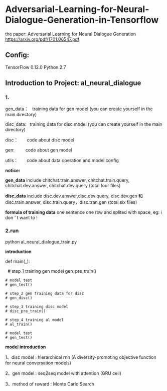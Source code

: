 # Adversarial-Learning-for-Neural-Dialogue-Generation-in-Tensorflow

the paper: Adversarial Learning for Neural Dialogue Generation    https://arxiv.org/pdf/1701.06547.pdf

## Config:

TensorFlow 0.12.0  Python 2.7

## Introduction to Project: al_neural_dialogue 

### 1.

  
 gen_data：    training data for gen model (you can create yourself in the main directory)
 
 disc_data:    training data for disc model (you can create yourself in the main directory)
 
  disc：       code about disc model
  
  gen:         code about gen model
  
 utils：       code about data operation and model config

**notice:**

**gen_data** include  chitchat.train.answer, chitchat.train.query, chitchat.dev.answer, chitchat.dev.query (total four files)

**disc_data**  include disc.dev.answer,disc.dev.query, disc.dev.gen 和 disc.train.answer, disc.train.query，disc.tran.gen   (total six files)

**formula of training data**   one sentence one row and splited with space, eg:  i don ' t want to !


### 2.run


python al_neural_dialogue_train.py


**introduction**


def main(_):

    # step_1 training gen model
    gen_pre_train()

    # model test
    # gen_test()

    # step_2 gen training data for disc
    # gen_disc()

    # step_3 training disc model
    # disc_pre_train()

    # step_4 training al model
    # al_train()

    # model test
    # gen_test() 


**model introduction**

1、disc model : hierarchical rnn (A diversity-promoting objective function for neural conversation models)

2、gen model : seq2seq model with attention (GRU cell)

3、method of reward : Monte Carlo Search

